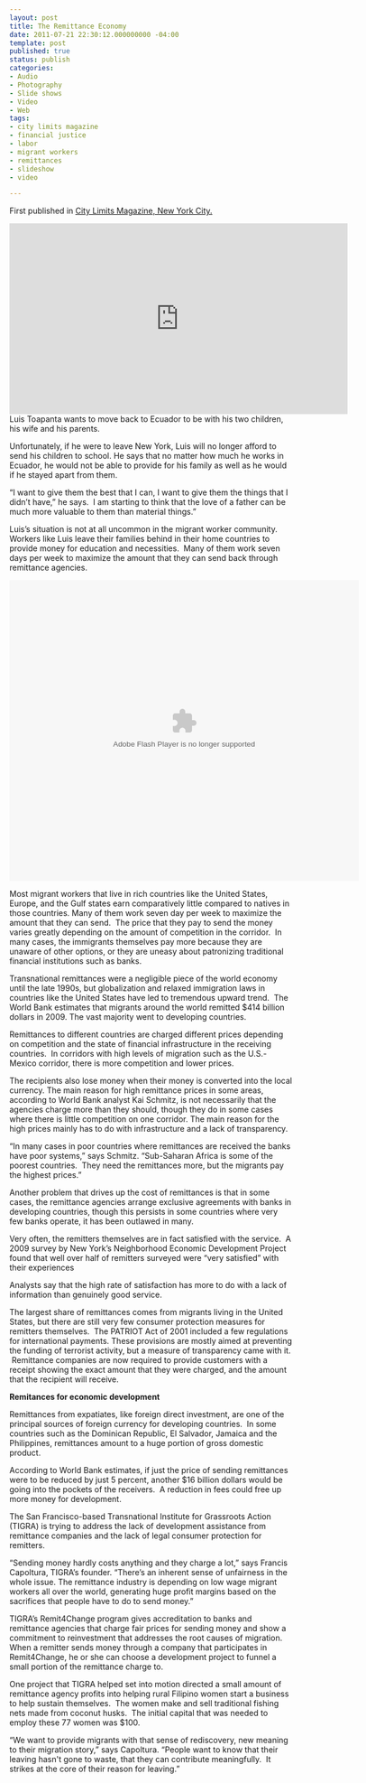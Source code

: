 ```yaml
---
layout: post
title: The Remittance Economy
date: 2011-07-21 22:30:12.000000000 -04:00
template: post
published: true
status: publish
categories:
- Audio
- Photography
- Slide shows
- Video
- Web
tags:
- city limits magazine
- financial justice
- labor
- migrant workers
- remittances
- slideshow
- video

---
```

First published in [City Limits Magazine, New York City.](http://www.citylimits.org/blog/131/immigrants-u-s-paychecks-a-lifeline-to-home-countries "City Limits")  
<iframe src="http://player.vimeo.com/video/24141728?title=0&amp;byline=0&amp;portrait=0" frameborder="0" width="600" height="338"></iframe>  
Luis Toapanta wants to move back to Ecuador to be with his two children, his wife and his parents.

Unfortunately, if he were to leave New York, Luis will no longer afford to send his children to school. He says that no matter how much he works in Ecuador, he would not be able to provide for his family as well as he would if he stayed apart from them.

“I want to give them the best that I can, I want to give them the things that I didn’t have,” he says.  I am starting to think that the love of a father can be much more valuable to them than material things.”

Luis’s situation is not at all uncommon in the migrant worker community.  Workers like Luis leave their families behind in their home countries to provide money for education and necessities.  Many of them work seven days per week to maximize the amount that they can send back through remittance agencies.

<object id="soundslider" width="620" height="533" classid="clsid:d27cdb6e-ae6d-11cf-96b8-444553540000" codebase="http://download.macromedia.com/pub/shockwave/cabs/flash/swflash.cab#version=6,0,40,0"><param name="allowScriptAccess" value="always"><param name="quality" value="high"><param name="allowFullScreen" value="true"><param name="menu" value="false"><param name="src" value="http://digitalstoragespace.com/11/linfri/vtrivett/remit/publish_to_web/soundslider.swf?size=1&amp;format=xml"><param name="allowscriptaccess" value="sameDomain"><param name="allowfullscreen" value="true"><embed id="soundslider" width="620" height="533" type="application/x-shockwave-flash" src="http://digitalstoragespace.com/11/linfri/vtrivett/remit/publish_to_web/soundslider.swf?size=1&amp;format=xml" allowscriptaccess="sameDomain" quality="high" allowfullscreen="true" menu="false"></object>

Most migrant workers that live in rich countries like the United States, Europe, and the Gulf states earn comparatively little compared to natives in those countries. Many of them work seven day per week to maximize the amount that they can send.  The price that they pay to send the money varies greatly depending on the amount of competition in the corridor.  In many cases, the immigrants themselves pay more because they are unaware of other options, or they are uneasy about patronizing traditional financial institutions such as banks.

Transnational remittances were a negligible piece of the world economy until the late 1990s, but globalization and relaxed immigration laws in countries like the United States have led to tremendous upward trend.  The World Bank estimates that migrants around the world remitted $414 billion dollars in 2009\. The vast majority went to developing countries.

Remittances to different countries are charged different prices depending on competition and the state of financial infrastructure in the receiving countries.  In corridors with high levels of migration such as the U.S.-Mexico corridor, there is more competition and lower prices.

The recipients also lose money when their money is converted into the local currency. The main reason for high remittance prices in some areas, according to World Bank analyst Kai Schmitz, is not necessarily that the agencies charge more than they should, though they do in some cases where there is little competition on one corridor. The main reason for the high prices mainly has to do with infrastructure and a lack of transparency.

“In many cases in poor countries where remittances are received the banks have poor systems,” says Schmitz. “Sub-Saharan Africa is some of the poorest countries.  They need the remittances more, but the migrants pay the highest prices.”

Another problem that drives up the cost of remittances is that in some cases, the remittance agencies arrange exclusive agreements with banks in developing countries, though this persists in some countries where very few banks operate, it has been outlawed in many.

Very often, the remitters themselves are in fact satisfied with the service.  A 2009 survey by New York’s Neighborhood Economic Development Project found that well over half of remitters surveyed were “very satisfied” with their experiences

Analysts say that the high rate of satisfaction has more to do with a lack of information than genuinely good service.

The largest share of remittances comes from migrants living in the United States, but there are still very few consumer protection measures for remitters themselves.  The PATRIOT Act of 2001 included a few regulations for international payments. These provisions are mostly aimed at preventing the funding of terrorist activity, but a measure of transparency came with it.  Remittance companies are now required to provide customers with a receipt showing the exact amount that they were charged, and the amount that the recipient will receive.

**Remitances for economic development**

Remittances from expatiates, like foreign direct investment, are one of the principal sources of foreign currency for developing countries.  In some countries such as the Dominican Republic, El Salvador, Jamaica and the Philippines, remittances amount to a huge portion of gross domestic product.

According to World Bank estimates, if just the price of sending remittances were to be reduced by just 5 percent, another $16 billion dollars would be going into the pockets of the receivers.  A reduction in fees could free up more money for development.

The San Francisco-based Transnational Institute for Grassroots Action (TIGRA) is trying to address the lack of development assistance from remittance companies and the lack of legal consumer protection for remitters.

“Sending money hardly costs anything and they charge a lot,” says Francis Capoltura, TIGRA’s founder. “There’s an inherent sense of unfairness in the whole issue. The remittance industry is depending on low wage migrant workers all over the world, generating huge profit margins based on the sacrifices that people have to do to send money.”

TIGRA’s Remit4Change program gives accreditation to banks and remittance agencies that charge fair prices for sending money and show a commitment to reinvestment that addresses the root causes of migration. When a remitter sends money through a company that participates in Remit4Change, he or she can choose a development project to funnel a small portion of the remittance charge to.

One project that TIGRA helped set into motion directed a small amount of remittance agency profits into helping rural Filipino women start a business to help sustain themselves.  The women make and sell traditional fishing nets made from coconut husks.  The initial capital that was needed to employ these 77 women was $100.

“We want to provide migrants with that sense of rediscovery, new meaning to their migration story,” says Capoltura. “People want to know that their leaving hasn't gone to waste, that they can contribute meaningfully.  It strikes at the core of their reason for leaving.”